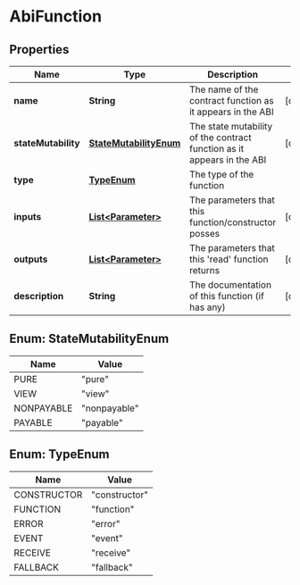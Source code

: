 

# AbiFunction


## Properties

| Name | Type | Description | Notes |
|------------ | ------------- | ------------- | -------------|
|**name** | **String** | The name of the contract function as it appears in the ABI |  [optional] |
|**stateMutability** | [**StateMutabilityEnum**](#StateMutabilityEnum) | The state mutability of the contract function as it appears in the ABI |  [optional] |
|**type** | [**TypeEnum**](#TypeEnum) | The type of the function |  |
|**inputs** | [**List&lt;Parameter&gt;**](Parameter.md) | The parameters that this function/constructor posses |  [optional] |
|**outputs** | [**List&lt;Parameter&gt;**](Parameter.md) | The parameters that this &#39;read&#39; function returns |  [optional] |
|**description** | **String** | The documentation of this function (if has any) |  [optional] |



## Enum: StateMutabilityEnum

| Name | Value |
|---- | -----|
| PURE | &quot;pure&quot; |
| VIEW | &quot;view&quot; |
| NONPAYABLE | &quot;nonpayable&quot; |
| PAYABLE | &quot;payable&quot; |



## Enum: TypeEnum

| Name | Value |
|---- | -----|
| CONSTRUCTOR | &quot;constructor&quot; |
| FUNCTION | &quot;function&quot; |
| ERROR | &quot;error&quot; |
| EVENT | &quot;event&quot; |
| RECEIVE | &quot;receive&quot; |
| FALLBACK | &quot;fallback&quot; |



